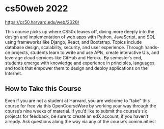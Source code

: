 # cs50web 2022
https://cs50.harvard.edu/web/2020/

This course picks up where CS50x leaves off, diving more deeply into the design and implementation of web apps with Python, JavaScript, and SQL using frameworks like Django, React, and Bootstrap. Topics include database design, scalability, security, and user experience. Through hands-on projects, students learn to write and use APIs, create interactive UIs, and leverage cloud services like GitHub and Heroku. By semester’s end, students emerge with knowledge and experience in principles, languages, and tools that empower them to design and deploy applications on the Internet.

## How to Take this Course
Even if you are not a student at Harvard, you are welcome to “take” this course for free via this OpenCourseWare by working your way through the course’s nine weeks of material. If you’d like to submit the course’s six projects for feedback, be sure to create an edX account, if you haven’t already. Ask questions along the way via any of the course’s communities!
